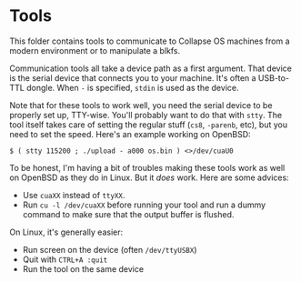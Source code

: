 # Tools

This folder contains tools to communicate to Collapse OS machines from a modern
environment or to manipulate a blkfs. 

Communication tools all take a device path as a first argument. That device is
the serial device that connects you to your machine. It's often a USB-to-TTL
dongle. When `-` is specified, `stdin` is used as the device.

Note that for these tools to work well, you need the serial device to be
properly set up, TTY-wise. You'll probably want to do that with `stty`. The tool
itself takes care of setting the regular stuff (`cs8`, `-parenb`, etc), but you
need to set the speed. Here's an example working on OpenBSD:

    $ ( stty 115200 ; ./upload - a000 os.bin ) <>/dev/cuaU0

To be honest, I'm having a bit of troubles making these tools work as well on
OpenBSD as they do in Linux. But it *does* work. Here are some advices:

* Use `cuaXX` instead of `ttyXX`.
* Run `cu -l /dev/cuaXX` before running your tool and run a dummy command to
  make sure that the output buffer is flushed.

On Linux, it's generally easier:

* Run screen on the device (often `/dev/ttyUSBX`)
* Quit with `CTRL+A :quit`
* Run the tool on the same device
